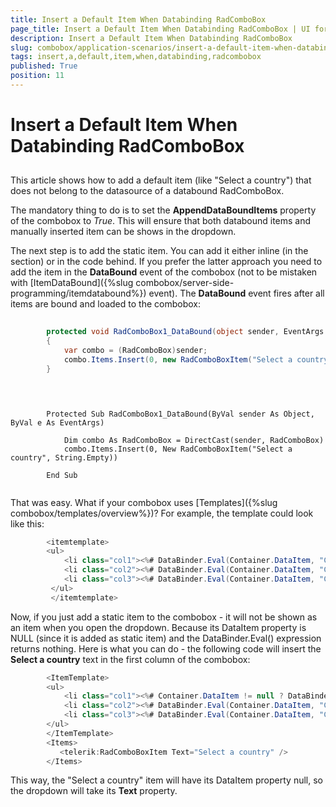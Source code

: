 ```yaml
---
title: Insert a Default Item When Databinding RadComboBox
page_title: Insert a Default Item When Databinding RadComboBox | UI for ASP.NET AJAX Documentation
description: Insert a Default Item When Databinding RadComboBox
slug: combobox/application-scenarios/insert-a-default-item-when-databinding-radcombobox
tags: insert,a,default,item,when,databinding,radcombobox
published: True
position: 11
---
```


# Insert a Default Item When Databinding RadComboBox



## 

This article shows how to add a default item (like "Select a country") that does not belong to the datasource of a databound RadComboBox.

The mandatory thing to do is to set the __AppendDataBoundItems__ property of the combobox to *True*. This will ensure that both databound items and manually inserted item can be shows in the dropdown.

The next step is to add the static item. You can add it either inline (in the <Items> </Items> section) or in the code behind. If you prefer the latter approach you need to add the item in the __DataBound__ event of the combobox (not to be mistaken with [ItemDataBound]({%slug combobox/server-side-programming/itemdatabound%}) event). The __DataBound__ event fires after all items are bound and loaded to the combobox:



````C#
	
	    protected void RadComboBox1_DataBound(object sender, EventArgs e) 
	    { 
	        var combo = (RadComboBox)sender; 
	        combo.Items.Insert(0, new RadComboBoxItem("Select a country", string.Empty)); 
	    }
	
````
````VB.NET
	
	
	    Protected Sub RadComboBox1_DataBound(ByVal sender As Object, ByVal e As EventArgs)
	
	        Dim combo As RadComboBox = DirectCast(sender, RadComboBox)
	        combo.Items.Insert(0, New RadComboBoxItem("Select a country", String.Empty))
	
	    End Sub
	
````


That was easy. What if your combobox uses [Templates]({%slug combobox/templates/overview%})? For example, the template could look like this:

````C#
	    <itemtemplate> 
	    <ul>     
	        <li class="col1"><%# DataBinder.Eval(Container.DataItem, "CompanyName") %></li>     
	        <li class="col2"><%# DataBinder.Eval(Container.DataItem, "City") %></li>     
	        <li class="col3"><%# DataBinder.Eval(Container.DataItem, "ContactTitle") %></li>
	     </ul>
	     </itemtemplate>
````



Now, if you just add a static item to the combobox - it will not be shown as an item when you open the dropdown. Because its DataItem property is NULL (since it is added as static item) and the DataBinder.Eval() expression returns nothing. Here is what you can do - the following code will insert the __Select a country__ text in the first column of the combobox:

````C#
	    <ItemTemplate>
	    <ul>
	        <li class="col1"><%# Container.DataItem != null ? DataBinder.Eval(Container.DataItem, "CompanyName") : DataBinder.Eval(Container, "Text") %></li>
	        <li class="col2"><%# DataBinder.Eval(Container.DataItem, "City") %></li>
	        <li class="col3"><%# DataBinder.Eval(Container.DataItem, "ContactTitle") %></li>
	    </ul>
	    </ItemTemplate>
	    <Items>
	       <telerik:RadComboBoxItem Text="Select a country" />
	    </Items> 
````



This way, the "Select a country" item will have its DataItem property null, so the dropdown will take its __Text__ property.
